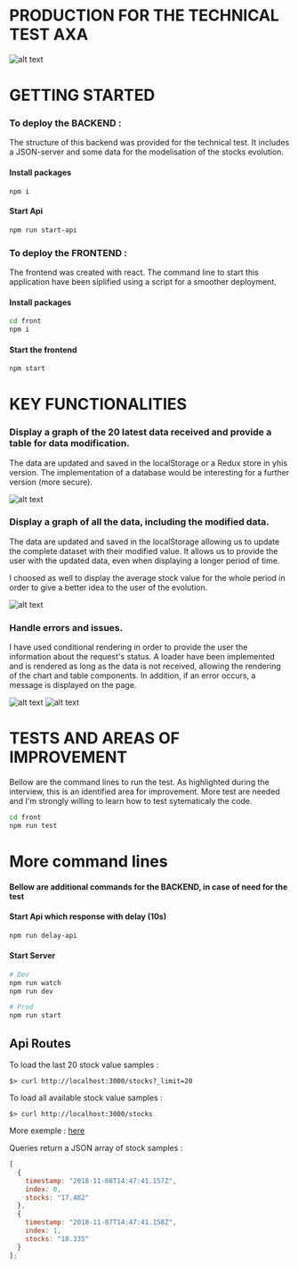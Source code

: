 # PRODUCTION FOR THE TECHNICAL TEST AXA

![alt text](https://res.cloudinary.com/viviennoel07/image/upload/v1628025020/Capture_d_e%CC%81cran_2021-08-03_a%CC%80_23.09.23_kwf3hs.png)

# GETTING STARTED

### To deploy the BACKEND :

The structure of this backend was provided for the technical test. It includes a JSON-server and some data for the modelisation of the stocks evolution.

#### Install packages

```
npm i
```

#### Start Api

```bash
npm run start-api
```

### To deploy the FRONTEND :

The frontend was created with react. The command line to start this application have been siplified using a script for a smoother deployment.

#### Install packages

```bash
cd front
npm i
```

#### Start the frontend

```bash
npm start
```

# KEY FUNCTIONALITIES

### Display a graph of the 20 latest data received and provide a table for data modification.

The data are updated and saved in the localStorage or a Redux store in yhis version. The implementation of a database would be interesting for a further version (more secure).

![alt text](https://res.cloudinary.com/viviennoel07/image/upload/v1628025020/Capture_d_e%CC%81cran_2021-08-03_a%CC%80_23.09.23_kwf3hs.png)

### Display a graph of all the data, including the modified data.

The data are updated and saved in the localStorage allowing us to update the complete dataset with their modified value. It allows us to provide the user with the updated data, even when displaying a longer period of time.

I choosed as well to display the average stock value for the whole period in order to give a better idea to the user of the evolution.

![alt text](https://res.cloudinary.com/viviennoel07/image/upload/v1628025482/Capture_d_e%CC%81cran_2021-08-03_a%CC%80_23.17.50_xegq23.png)

### Handle errors and issues.

I have used conditional rendering in order to provide the user the information about the request's status.
A loader have been implemented and is rendered as long as the data is not received, allowing the rendering of the chart and table components.
In addition, if an error occurs, a message is displayed on the page.

![alt text](https://res.cloudinary.com/viviennoel07/image/upload/v1628026701/Capture_d_e%CC%81cran_2021-08-03_a%CC%80_23.38.07_lximu8.png)
![alt text](https://res.cloudinary.com/viviennoel07/image/upload/v1628027096/Capture_d_e%CC%81cran_2021-08-03_a%CC%80_23.44.47_xmxjyo.png)

# TESTS AND AREAS OF IMPROVEMENT

Bellow are the command lines to run the test.
As highlighted during the interview, this is an identified area for improvement.
More test are needed and I'm strongly willing to learn how to test sytematicaly the code. 

```bash
cd front
npm run test
```

# More command lines

#### Bellow are additional commands for the BACKEND, in case of need for the test


#### Start Api which response with delay (10s)

```bash
npm run delay-api
```

#### Start Server

```bash
# Dev
npm run watch
npm run dev

# Prod
npm run start
```

## Api Routes

To load the last 20 stock value samples :

```console
$> curl http://localhost:3000/stocks?_limit=20
```

To load all available stock value samples :

```console
$> curl http://localhost:3000/stocks
```

More exemple : [here](https://github.com/typicode/json-server#routes)

Queries return a JSON array of stock samples :

```javascript
[
  {
    timestamp: "2018-11-08T14:47:41.157Z",
    index: 0,
    stocks: "17.482"
  },
  {
    timestamp: "2018-11-07T14:47:41.158Z",
    index: 1,
    stocks: "18.335"
  }
];
```
